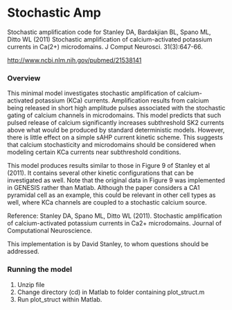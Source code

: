 Stochastic Amp
=====

Stochastic amplification code for Stanley DA, Bardakjian BL, Spano ML, Ditto WL (2011) Stochastic amplification of calcium-activated potassium currents in Ca(2+) microdomains. J Comput Neurosci. 31(3):647-66.

http://www.ncbi.nlm.nih.gov/pubmed/21538141

### Overview

This minimal model investigates stochastic amplification of
calcium-activated potassium (KCa) currents. Amplification results
from calcium being released in short high amplitude pulses associated
with the stochastic gating of calcium channels in microdomains.
This model predicts that such pulsed release of calcium significantly
increases subthreshold SK2 currents above what would be produced by
standard deterministic models. However, there is little effect on a
simple sAHP current kinetic scheme. This suggests that calcium
stochasticity and microdomains should be considered when modeling
certain KCa currents near subthreshold conditions.

This model produces results similar to those in Figure 9 of
Stanley et al (2011). It contains several other kinetic
configurations that can be investigated as well. Note that the
original data in Figure 9 was implemented in GENESIS rather than
Matlab. Although the paper considers a CA1 pyramidal cell as an
example, this could be relevant in other cell types as well,
where KCa channels are coupled to a stochastic calcium source.

Reference: Stanley DA, Spano ML, Ditto WL (2011). Stochastic
amplification of calcium-activated potassium currents in Ca2+
microdomains. Journal of Computational Neuroscience.

This implementation is by David Stanley, to whom questions should
be addressed.


### Running the model

  1. Unzip file
  2. Change directory (cd) in Matlab to folder containing plot_struct.m
  3. Run plot_struct within Matlab.


